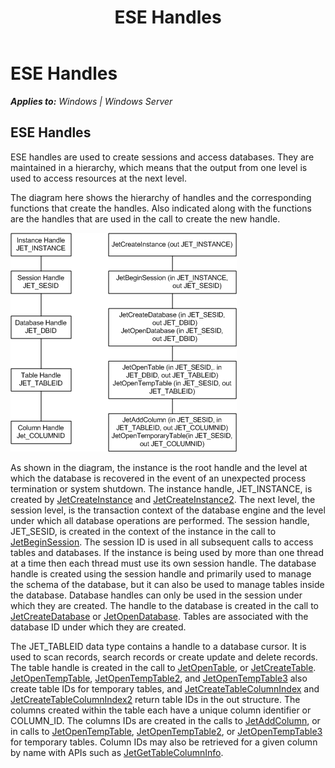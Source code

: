 ﻿---
title: ESE Handles
TOCTitle: ESE Handles
ms:assetid: 969ae14f-3548-431d-a19d-5df92891441d
ms:mtpsurl: https://msdn.microsoft.com/en-us/library/Gg269349(v=EXCHG.10)
ms:contentKeyID: 32765636
ms.date: 04/11/2016
mtps_version: v=EXCHG.10
---

# ESE Handles


_**Applies to:** Windows | Windows Server_

## ESE Handles

ESE handles are used to create sessions and access databases. They are maintained in a hierarchy, which means that the output from one level is used to access resources at the next level.

The diagram here shows the hierarchy of handles and the corresponding functions that create the handles. Also indicated along with the functions are the handles that are used in the call to create the new handle.

![ESE\_Documentation\_handles2](images/Gg269349.ESE_Documentation_handles2(EXCHG.10).gif "ESE_Documentation_handles2")

As shown in the diagram, the instance is the root handle and the level at which the database is recovered in the event of an unexpected process termination or system shutdown. The instance handle, JET\_INSTANCE, is created by [JetCreateInstance](gg269354\(v=exchg.10\).md) and [JetCreateInstance2](gg269202\(v=exchg.10\).md). The next level, the session level, is the transaction context of the database engine and the level under which all database operations are performed. The session handle, JET\_SESID, is created in the context of the instance in the call to [JetBeginSession](gg294131\(v=exchg.10\).md). The session ID is used in all subsequent calls to access tables and databases. If the instance is being used by more than one thread at a time then each thread must use its own session handle. The database handle is created using the session handle and primarily used to manage the schema of the database, but it can also be used to manage tables inside the database. Database handles can only be used in the session under which they are created. The handle to the database is created in the call to [JetCreateDatabase](gg269212\(v=exchg.10\).md) or [JetOpenDatabase](gg269299\(v=exchg.10\).md). Tables are associated with the database ID under which they are created.

The JET\_TABLEID data type contains a handle to a database cursor. It is used to scan records, search records or create update and delete records. The table handle is created in the call to [JetOpenTable](gg294118\(v=exchg.10\).md), or [JetCreateTable](gg269210\(v=exchg.10\).md). [JetOpenTempTable](gg269211\(v=exchg.10\).md), [JetOpenTempTable2](gg269302\(v=exchg.10\).md), and [JetOpenTempTable3](gg269255\(v=exchg.10\).md) also create table IDs for temporary tables, and [JetCreateTableColumnIndex](gg269343\(v=exchg.10\).md) and [JetCreateTableColumnIndex2](gg294057\(v=exchg.10\).md) return table IDs in the out structure. The columns created within the table each have a unique column identifier or COLUMN\_ID. The columns IDs are created in the calls to [JetAddColumn](gg294122\(v=exchg.10\).md), or in calls to [JetOpenTempTable](gg269211\(v=exchg.10\).md), [JetOpenTempTable2](gg269302\(v=exchg.10\).md), or [JetOpenTempTable3](gg269255\(v=exchg.10\).md) for temporary tables. Column IDs may also be retrieved for a given column by name with APIs such as [JetGetTableColumnInfo](gg294061\(v=exchg.10\).md).

